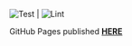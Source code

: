 ![Test](https://img.shields.io/badge/Test-success-93b023?&style=for-the-badge) | 
    ![Lint](https://img.shields.io/badge/Lint-success-blue?&style=for-the-badge)

GitHub Pages published **[HERE](https://aytuns.github.io/hello_node/)**  
